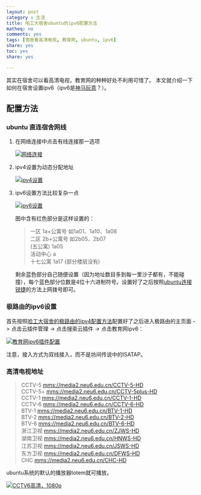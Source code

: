 ```yaml
---
layout: post 
category : 生活
title: 哈工大宿舍ubuntu的ipv6配置方法
matheq: no
comments: yes
tags: [宿舍看高清电视, 教育网, ubuntu, ipv6]
share: yes
toc: yes
share: yes

---
```


其实在宿舍可以看高清电视，教育网的种种好处不利用可惜了。
本文就介绍一下如何在宿舍设置ipv6（ipv6是[神马玩意](http://ito.hit.edu.cn/news/sub_jszt.asp?c_id=A00080001)？）。

## 配置方法

### ubuntu 直连宿舍网线

1. 在网络连接中点击有线连接那一选项

	<a class="fancybox" rel="gallery1" href="https://2s66lw.bl3301.livefilestore.com/y2pEiAlLQzazbHehGSm5-BEbhHraQGQuutHn_rtAF0InggCQlTHdUdo0vHFXRcGt5obclVpaw-1QwBU01UsTrq9KUoyNuv30n90hHZpZfiFaq9_VbMetC5cMkUcW1rLvR2j-y6rJNnJbaReFqCP251hgw/ipv61.png" title="网络连接"><img src="https://2s66lw.bl3301.livefilestore.com/y2pEiAlLQzazbHehGSm5-BEbhHraQGQuutHn_rtAF0InggCQlTHdUdo0vHFXRcGt5obclVpaw-1QwBU01UsTrq9KUoyNuv30n90hHZpZfiFaq9_VbMetC5cMkUcW1rLvR2j-y6rJNnJbaReFqCP251hgw/ipv61.png" alt="网络连接" /></a>

2. ipv4设置为动态分配地址

	<a class="fancybox" rel="gallery1" href="https://2s66lw.bl3301.livefilestore.com/y2pqbrSyLmqU_qWkhUeUH1DN7gOGqzf9giw31CD4hlu00wi3ohiKPMUmtqxsqNQTweNExv3lIRodv4b3HL6WrEeBicKpeGouO6Teua6CfsRyRvCzGJpewHbNZpasefz8XnCKngfqhAega7dBEfOPf-oUg/ipv62.png" title="ipv4设置"><img src="https://2s66lw.bl3301.livefilestore.com/y2pqbrSyLmqU_qWkhUeUH1DN7gOGqzf9giw31CD4hlu00wi3ohiKPMUmtqxsqNQTweNExv3lIRodv4b3HL6WrEeBicKpeGouO6Teua6CfsRyRvCzGJpewHbNZpasefz8XnCKngfqhAega7dBEfOPf-oUg/ipv62.png" alt="ipv4设置" /></a>

3. ipv6设置方法比较复杂一点

	<a class="fancybox" rel="gallery1" href="https://2s66lw.bl3301.livefilestore.com/y2prmoorB8PPqI8ZKjgoEDr_UQENHX6HP4G_lwK9kfpzNdQ-hm5Lo8Yc6qsuyy8NvxHY8ThFm4lsawnxqUhhdf7_5NL5fDTZbzVdKofvMpMbiQYMPUkUdhASVO7pxLi8XFM9oQyCVttCaoJqptjpgcWyA/ipv63.png" title="ipv6设置"><img src="https://2s66lw.bl3301.livefilestore.com/y2prmoorB8PPqI8ZKjgoEDr_UQENHX6HP4G_lwK9kfpzNdQ-hm5Lo8Yc6qsuyy8NvxHY8ThFm4lsawnxqUhhdf7_5NL5fDTZbzVdKofvMpMbiQYMPUkUdhASVO7pxLi8XFM9oQyCVttCaoJqptjpgcWyA/ipv63.png" alt="ipv6设置" /></a>

	图中含有红色部分是这样设置的：
	
	> 一区 1a+公寓号 如1a01、1a10、1a08  
	> 二区 2b+公寓号 如2b05、2b07  
	> (五公寓) 1a05  
	> 活动中心 a  
	> 十七公寓 1a17 (部分楼层没有)
	
	剩余蓝色部分自己随便设置（因为地址数目多到每一里沙子都有，不能碰撞），每个蓝色部分位数是4位十六进制符号。设置好了之后按照[ubuntu连接锐捷](https://yanshuo.name/en/2013/09/network/)的方法上网拨号即可。

### 极路由的ipv6设置

首先按照[哈工大宿舍的极路由的ipv4配置方法](https://yanshuo.name/en/2014/05/router/)配置好了之后进入极路由的主页面 -> 点击云插件管理 -> 点击搜索云插件 -> 点击教育网ipv6：

<a class="fancybox" rel="gallery1" href="https://2s66lw.bl3301.livefilestore.com/y2pmK5DxNWXnQLPz1pLJo-zJZIMGKBMKZP4TuWOCJAQIMscKNyNhW0WOI4Gv2E_4ZfcPq1mTRj-zwPxwJ52mfqVWHxrsDASTGx9MEM9at6pG6IIFBNUdZ2U-uPejh7BQz1uXHN7vew89syLu3UR5pCkLg/ipv6r.png" title="教育网ipv6插件配置"><img src="https://2s66lw.bl3301.livefilestore.com/y2pmK5DxNWXnQLPz1pLJo-zJZIMGKBMKZP4TuWOCJAQIMscKNyNhW0WOI4Gv2E_4ZfcPq1mTRj-zwPxwJ52mfqVWHxrsDASTGx9MEM9at6pG6IIFBNUdZ2U-uPejh7BQz1uXHN7vew89syLu3UR5pCkLg/ipv6r.png" alt="教育网ipv6插件配置" /></a>

注意，接入方式为双线接入，而不是坊间传说中的ISATAP。

### 高清电视地址

> CCTV-5 [mms://media2.neu6.edu.cn/CCTV-5-HD](mms://media2.neu6.edu.cn/CCTV-5-HD)  
> CCTV-5+ [mms://media2.neu6.edu.cn/CCTV-5plus-HD](mms://media2.neu6.edu.cn/CCTV-5plus-HD)  
> CCTV-1 [mms://media2.neu6.edu.cn/CCTV-1-HD](mms://media2.neu6.edu.cn/CCTV-5plus-HD)  
> CCTV-6 [mms://media2.neu6.edu.cn/CCTV-6-HD](mms://media2.neu6.edu.cn/CCTV-5plus-HD)  
> BTV-1 [mms://media2.neu6.edu.cn/BTV-1-HD](mms://media2.neu6.edu.cn/CCTV-5plus-HD)  
> BTV-2 [mms://media2.neu6.edu.cn/BTV-2-HD](mms://media2.neu6.edu.cn/CCTV-5plus-HD)  
> BTV-6 [mms://media2.neu6.edu.cn/BTV-6-HD](mms://media2.neu6.edu.cn/CCTV-5plus-HD)  
> 浙江卫视 [mms://media2.neu6.edu.cn/ZJWS-HD](mms://media2.neu6.edu.cn/CCTV-5plus-HD)  
> 湖南卫视 [mms://media2.neu6.edu.cn/HNWS-HD](mms://media2.neu6.edu.cn/CCTV-5plus-HD)  
> 江苏卫视 [mms://media2.neu6.edu.cn/JSWS-HD](mms://media2.neu6.edu.cn/CCTV-5plus-HD)  
> 东方卫视 [mms://media2.neu6.edu.cn/DFWS-HD](mms://media2.neu6.edu.cn/CCTV-5plus-HD)  
> CHC [mms://media2.neu6.edu.cn/CHC-HD](mms://media2.neu6.edu.cn/CCTV-5plus-HD)  
  
ubuntu系统的默认的播放器totem就可播放。

<a class="fancybox" rel="gallery1" href="https://2s66lw.bl3301.livefilestore.com/y2pH8IxdXhUCIKx5q1uuQk5WioguNGHMZocIceefc_97PiKda3m85ObhEMNu3p90MhCDf30MulyDyNmFmgtMc-iCgHLk1Gm9X4RXHMPbK4IsptF0VQLch7cAV9EZ_iSW6qIKqIn1nHQyKxe41ySmebomQ/HDTVcctv6.png" title="CCTV6高清，1080p"><img src="https://2s66lw.bl3301.livefilestore.com/y2pH8IxdXhUCIKx5q1uuQk5WioguNGHMZocIceefc_97PiKda3m85ObhEMNu3p90MhCDf30MulyDyNmFmgtMc-iCgHLk1Gm9X4RXHMPbK4IsptF0VQLch7cAV9EZ_iSW6qIKqIn1nHQyKxe41ySmebomQ/HDTVcctv6.png" alt="CCTV6高清，1080p" /></a>

